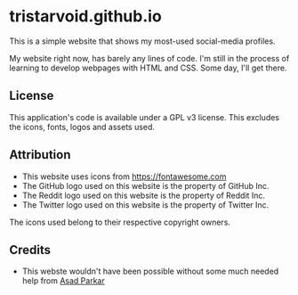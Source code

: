 # tristarvoid.github.io

This is a simple website that shows my most-used social-media profiles.

My website right now, has barely any lines of code. I'm still in the process of learning to develop webpages with HTML and CSS. Some day, I'll get there.

## License

This application's code is available under a GPL v3 license. This excludes the icons, fonts, logos and assets used.

## Attribution

- This website uses icons from https://fontawesome.com
- The GitHub logo used on this website is the property of GitHub Inc.
- The Reddit logo used on this website is the property of Reddit Inc.
- The Twitter logo used on this website is the property of Twitter Inc.

The icons used belong to their respective copyright owners.

## Credits

- This webste wouldn't have been possible without some much needed help from [Asad Parkar](https://github.com/asadparkar)
